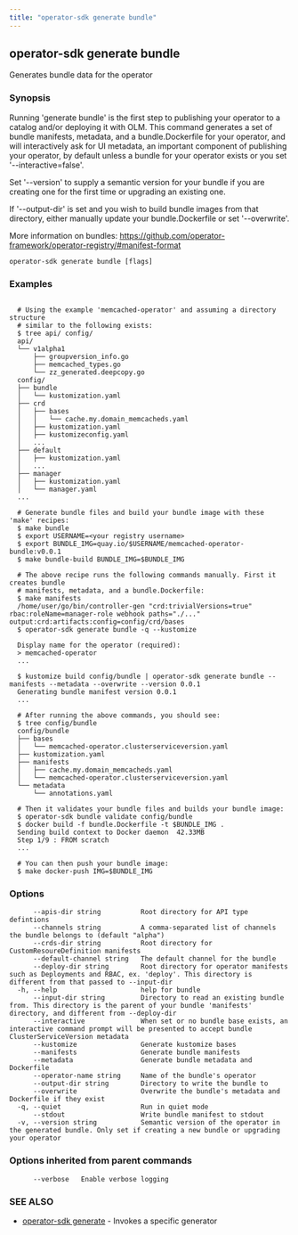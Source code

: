 ```yaml
---
title: "operator-sdk generate bundle"
---
```

## operator-sdk generate bundle

Generates bundle data for the operator

### Synopsis


  Running 'generate bundle' is the first step to publishing your operator to a catalog
  and/or deploying it with OLM. This command generates a set of bundle manifests,
  metadata, and a bundle.Dockerfile for your operator, and will interactively ask
  for UI metadata, an important component of publishing your operator, by default unless
  a bundle for your operator exists or you set '--interactive=false'.

  Set '--version' to supply a semantic version for your bundle if you are creating one
  for the first time or upgrading an existing one.

  If '--output-dir' is set and you wish to build bundle images from that directory,
  either manually update your bundle.Dockerfile or set '--overwrite'.

  More information on bundles:
  https://github.com/operator-framework/operator-registry/#manifest-format


```
operator-sdk generate bundle [flags]
```

### Examples

```

  # Using the example 'memcached-operator' and assuming a directory structure
  # similar to the following exists:
  $ tree api/ config/
  api/
  └── v1alpha1
      ├── groupversion_info.go
      ├── memcached_types.go
      └── zz_generated.deepcopy.go
  config/
  ├── bundle
  │   └── kustomization.yaml
  ├── crd
  │   ├── bases
  │   │   └── cache.my.domain_memcacheds.yaml
  │   ├── kustomization.yaml
  │   ├── kustomizeconfig.yaml
  │   ...
  ├── default
  │   ├── kustomization.yaml
  │   ...
  ├── manager
  │   ├── kustomization.yaml
  │   └── manager.yaml
  ...

  # Generate bundle files and build your bundle image with these 'make' recipes:
  $ make bundle
  $ export USERNAME=<your registry username>
  $ export BUNDLE_IMG=quay.io/$USERNAME/memcached-operator-bundle:v0.0.1
  $ make bundle-build BUNDLE_IMG=$BUNDLE_IMG

  # The above recipe runs the following commands manually. First it creates bundle
  # manifests, metadata, and a bundle.Dockerfile:
  $ make manifests
  /home/user/go/bin/controller-gen "crd:trivialVersions=true" rbac:roleName=manager-role webhook paths="./..." output:crd:artifacts:config=config/crd/bases
  $ operator-sdk generate bundle -q --kustomize

  Display name for the operator (required):
  > memcached-operator
  ...

  $ kustomize build config/bundle | operator-sdk generate bundle --manifests --metadata --overwrite --version 0.0.1
  Generating bundle manifest version 0.0.1
  ...

  # After running the above commands, you should see:
  $ tree config/bundle
  config/bundle
  ├── bases
  │   └── memcached-operator.clusterserviceversion.yaml
  ├── kustomization.yaml
  ├── manifests
  │   ├── cache.my.domain_memcacheds.yaml
  │   └── memcached-operator.clusterserviceversion.yaml
  └── metadata
      └── annotations.yaml

  # Then it validates your bundle files and builds your bundle image:
  $ operator-sdk bundle validate config/bundle
  $ docker build -f bundle.Dockerfile -t $BUNDLE_IMG .
  Sending build context to Docker daemon  42.33MB
  Step 1/9 : FROM scratch
  ...

  # You can then push your bundle image:
  $ make docker-push IMG=$BUNDLE_IMG

```

### Options

```
      --apis-dir string          Root directory for API type defintions
      --channels string          A comma-separated list of channels the bundle belongs to (default "alpha")
      --crds-dir string          Root directory for CustomResoureDefinition manifests
      --default-channel string   The default channel for the bundle
      --deploy-dir string        Root directory for operator manifests such as Deployments and RBAC, ex. 'deploy'. This directory is different from that passed to --input-dir
  -h, --help                     help for bundle
      --input-dir string         Directory to read an existing bundle from. This directory is the parent of your bundle 'manifests' directory, and different from --deploy-dir
      --interactive              When set or no bundle base exists, an interactive command prompt will be presented to accept bundle ClusterServiceVersion metadata
      --kustomize                Generate kustomize bases
      --manifests                Generate bundle manifests
      --metadata                 Generate bundle metadata and Dockerfile
      --operator-name string     Name of the bundle's operator
      --output-dir string        Directory to write the bundle to
      --overwrite                Overwrite the bundle's metadata and Dockerfile if they exist
  -q, --quiet                    Run in quiet mode
      --stdout                   Write bundle manifest to stdout
  -v, --version string           Semantic version of the operator in the generated bundle. Only set if creating a new bundle or upgrading your operator
```

### Options inherited from parent commands

```
      --verbose   Enable verbose logging
```

### SEE ALSO

* [operator-sdk generate](../operator-sdk_generate)	 - Invokes a specific generator

